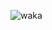 ![waka](https://img.shields.io/endpoint?url=https://wakapi.dev/api/compat/shields/v1/scene/interval:30_days&label=coding%20stats%20last%2030d)
